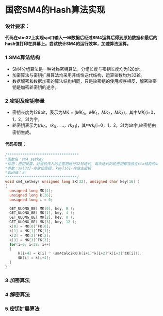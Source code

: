 # 国密SM4的Hash算法实现

### 设计要求：  
**代码在stm32上实现spi口输入一串数据后经过SM4运算后得到原始数据和最后的hash值打印在屏幕上。尝试统计SM4的运行效率，加速算法运算。**

### 1.SM4算法结构  

* SM4分组算法是一种对称密钥算法，分组长度与密钥长度均为128bit。
* 加密算法与密钥扩展算法均采用非线性迭代结构，运算轮数均为32轮。
* 数据解密和数据加密的算法结构相同，只是轮密钥的使用顺序相反，解密轮密钥是加密轮密钥的逆序。

### 2.密钥及密钥参量

* 密钥长度为128bit，表示为MK = ($MK_0$，$MK_1$，$MK_2$，$MK_3$)，其中$MK_i$(i=0，1，2，3)为字。
* 轮密钥表示为($rk_0$，$rk_0$，...，$rk_31$)，其中$rk_i$(i=0，1，2，3)为bit字,轮密钥由密钥生成。

#### 代码实现：

  ```C
/*********************************
 *函数名：sm4_setkey
 *作用：密钥设置，对当前传入的主密钥进行32轮迭代，每次迭代的轮密钥都存放在ctx结构的sk数组中  
 *参数：sk[32]-存放轮密钥, key[16]-存放主密钥 
 *返回值：无
 *********************************/
void sm4_setkey( unsigned long SK[32], unsigned char key[16] )
{
    unsigned long MK[4];
    unsigned long k[36];
    unsigned long i = 0;
 
    GET_ULONG_BE( MK[0], key, 0 );
    GET_ULONG_BE( MK[1], key, 4 );
    GET_ULONG_BE( MK[2], key, 8 );
    GET_ULONG_BE( MK[3], key, 12 );
    k[0] = MK[0]^FK[0];
    k[1] = MK[1]^FK[1];
    k[2] = MK[2]^FK[2];
    k[3] = MK[3]^FK[3];
    for(i=0; i<32; i++)
    {
        k[i+4] = k[i] ^ (sm4CalciRK(k[i+1]^k[i+2]^k[i+3]^CK[i]));
        SK[i] = k[i+4];
    }
}
  ```
  
### 3.加密算法

### 4.解密算法

### 5.密钥扩展算法
